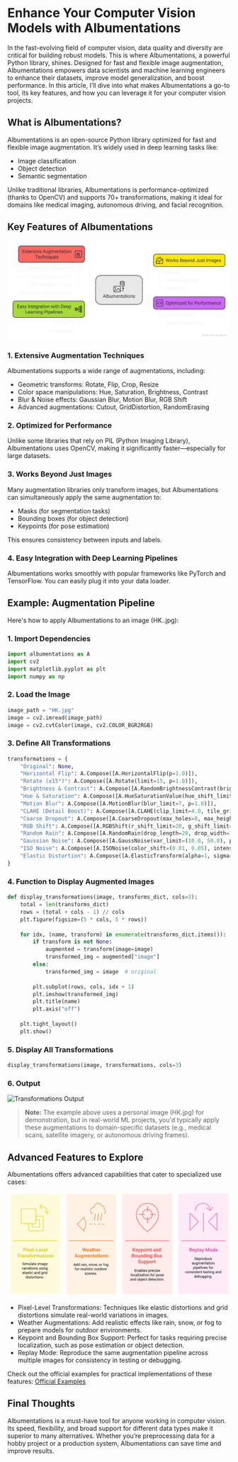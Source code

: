 # Enhance Your Computer Vision Models with Albumentations

In the fast-evolving field of computer vision, data quality and diversity are critical for building robust models. This is where Albumentations, a powerful Python library, shines. Designed for fast and flexible image augmentation, Albumentations empowers data scientists and machine learning engineers to enhance their datasets, improve model generalization, and boost performance.
In this article, I’ll dive into what makes Albumentations a go-to tool, its key features, and how you can leverage it for your computer vision projects.

## What is Albumentations?

Albumentations is an open-source Python library optimized for fast and flexible image augmentation. It’s widely used in deep learning tasks like:
- Image classification
- Object detection
- Semantic segmentation

Unlike traditional libraries, Albumentations is performance-optimized (thanks to OpenCV) and supports 70+ transformations, making it ideal for domains like medical imaging, autonomous driving, and facial recognition.

## Key Features of Albumentations

![Key_Features](./Key_Features.png)

### 1. Extensive Augmentation Techniques

Albumentations supports a wide range of augmentations, including:
- Geometric transforms: Rotate, Flip, Crop, Resize
- Color space manipulations: Hue, Saturation, Brightness, Contrast
- Blur & Noise effects: Gaussian Blur, Motion Blur, RGB Shift
- Advanced augmentations: Cutout, GridDistortion, RandomErasing

### 2. Optimized for Performance

Unlike some libraries that rely on PIL (Python Imaging Library), Albumentations uses OpenCV, making it significantly faster—especially for large datasets.

### 3. Works Beyond Just Images

Many augmentation libraries only transform images, but Albumentations can simultaneously apply the same augmentation to:
- Masks (for segmentation tasks)
- Bounding boxes (for object detection)
- Keypoints (for pose estimation)

This ensures consistency between inputs and labels.

### 4. Easy Integration with Deep Learning Pipelines

Albumentations works smoothly with popular frameworks like PyTorch and TensorFlow. You can easily plug it into your data loader.

## Example: Augmentation Pipeline

Here's how to apply Albumentations to an image (HK..jpg):

### 1. Import Dependencies

```python
import albumentations as A
import cv2
import matplotlib.pyplot as plt
import numpy as np
```

### 2. Load the Image

```python
image_path = "HK.jpg"
image = cv2.imread(image_path)
image = cv2.cvtColor(image, cv2.COLOR_BGR2RGB)
```

### 3. Define All Transformations

```python
transformations = {
    "Original": None,
    "Horizontal Flip": A.Compose([A.HorizontalFlip(p=1.0)]),
    "Rotate (±15°)": A.Compose([A.Rotate(limit=15, p=1.0)]),
    "Brightness & Contrast": A.Compose([A.RandomBrightnessContrast(brightness_limit=0.2, contrast_limit=0.2, p=1.0)]),
    "Hue & Saturation": A.Compose([A.HueSaturationValue(hue_shift_limit=20, sat_shift_limit=30, val_shift_limit=20, p=1.0)]),
    "Motion Blur": A.Compose([A.MotionBlur(blur_limit=7, p=1.0)]),
    "CLAHE (Detail Boost)": A.Compose([A.CLAHE(clip_limit=4.0, tile_grid_size=(8, 8), p=1.0)]),
    "Coarse Dropout": A.Compose([A.CoarseDropout(max_holes=8, max_height=16, max_width=16, p=1.0)]),
    "RGB Shift": A.Compose([A.RGBShift(r_shift_limit=20, g_shift_limit=15, b_shift_limit=15, p=1.0)]),
    "Random Rain": A.Compose([A.RandomRain(drop_length=20, drop_width=1, blur_value=2, brightness_coefficient=0.9, p=1.0)]),
    "Gaussian Noise": A.Compose([A.GaussNoise(var_limit=(10.0, 50.0), p=1.0)]),
    "ISO Noise": A.Compose([A.ISONoise(color_shift=(0.01, 0.05), intensity=(0.1, 0.5), p=1.0)]),
    "Elastic Distortion": A.Compose([A.ElasticTransform(alpha=1, sigma=50, alpha_affine=50, p=1.0)])
}
```

### 4. Function to Display Augmented Images

```python
def display_transformations(image, transforms_dict, cols=3):
    total = len(transforms_dict)
    rows = (total + cols - 1) // cols
    plt.figure(figsize=(5 * cols, 5 * rows))

    for idx, (name, transform) in enumerate(transforms_dict.items()):
        if transform is not None:
            augmented = transform(image=image)
            transformed_img = augmented["image"]
        else:
            transformed_img = image  # original

        plt.subplot(rows, cols, idx + 1)
        plt.imshow(transformed_img)
        plt.title(name)
        plt.axis("off")

    plt.tight_layout()
    plt.show()
```

### 5. Display All Transformations

```python
display_transformations(image, transformations, cols=3)
```

### 6. Output

![Transformations Output](./Transformations_Output.png)

> **Note:** The example above uses a personal image (HK.jpg) for demonstration, but in real-world ML projects, you'd typically apply these augmentations to domain-specific datasets (e.g., medical scans, satellite imagery, or autonomous driving frames).

## Advanced Features to Explore

Albumentations offers advanced capabilities that cater to specialized use cases:

![Advanced_Features](./Advanced_Features.png)

- Pixel-Level Transformations: Techniques like elastic distortions and grid distortions simulate real-world variations in images.
- Weather Augmentations: Add realistic effects like rain, snow, or fog to prepare models for outdoor environments.
- Keypoint and Bounding Box Support: Perfect for tasks requiring precise localization, such as pose estimation or object detection.
- Replay Mode: Reproduce the same augmentation pipeline across multiple images for consistency in testing or debugging.

Check out the official examples for practical implementations of these features: [Official Examples](https://github.com/albumentations-team/albumentations_examples)

## Final Thoughts

Albumentations is a must-have tool for anyone working in computer vision. Its speed, flexibility, and broad support for different data types make it superior to many alternatives. Whether you’re preprocessing data for a hobby project or a production system, Albumentations can save time and improve results.
